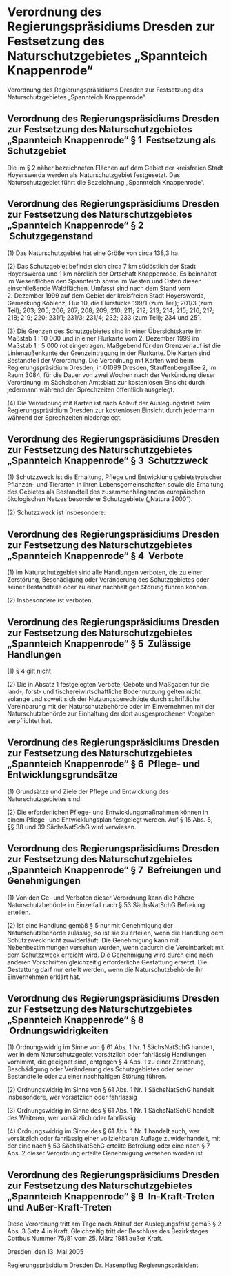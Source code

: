 # Verordnung des Regierungspräsidiums Dresden zur Festsetzung des Naturschutzgebietes „Spannteich Knappenrode“

Verordnung des Regierungspräsidiums Dresden zur Festsetzung des Naturschutzgebietes „Spannteich Knappenrode“

## Verordnung des Regierungspräsidiums Dresden zur Festsetzung des Naturschutzgebietes „Spannteich Knappenrode“ § 1  Festsetzung als Schutzgebiet

Die im § 2 näher bezeichneten Flächen auf dem Gebiet der kreisfreien Stadt Hoyerswerda werden als Naturschutzgebiet festgesetzt. Das Naturschutzgebiet führt die Bezeichnung „Spannteich Knappenrode“.


## Verordnung des Regierungspräsidiums Dresden zur Festsetzung des Naturschutzgebietes „Spannteich Knappenrode“ § 2  Schutzgegenstand

(1) Das Naturschutzgebiet hat eine Größe von circa 138,3 ha.

(2) Das Schutzgebiet befindet sich circa 7 km südöstlich der Stadt Hoyerswerda und 1 km nördlich der Ortschaft Knappenrode. Es beinhaltet im Wesentlichen den Spannteich sowie im Westen und Osten diesen einschließende Waldflächen. Umfasst sind nach dem Stand vom 2. Dezember 1999 auf dem Gebiet der kreisfreien Stadt Hoyerswerda, Gemarkung Koblenz, Flur 10, die Flurstücke 199/1 (zum Teil); 201/3 (zum Teil); 203; 205; 206; 207; 208; 209; 210; 211; 212; 213; 214; 215; 216; 217; 218; 219; 220; 231/1; 231/3; 231/4; 232; 233 (zum Teil); 234 und 251.

(3) Die Grenzen des Schutzgebietes sind in einer Übersichtskarte im Maßstab 1 : 10 000 und in einer Flurkarte vom 2. Dezember 1999 im Maßstab 1 : 5 000 rot eingetragen. Maßgebend für den Grenzverlauf ist die Linienaußenkante der Grenzeintragung in der Flurkarte. Die Karten sind Bestandteil der Verordnung. Die Verordnung mit Karten wird beim Regierungspräsidium Dresden, in 01099 Dresden, Stauffenbergallee 2, im Raum 3084, für die Dauer von zwei Wochen nach der Verkündung dieser Verordnung im Sächsischen Amtsblatt zur kostenlosen Einsicht durch jedermann während der Sprechzeiten öffentlich ausgelegt.

(4) Die Verordnung mit Karten ist nach Ablauf der Auslegungsfrist beim Regierungspräsidium Dresden zur kostenlosen Einsicht durch jedermann während der Sprechzeiten niedergelegt.


## Verordnung des Regierungspräsidiums Dresden zur Festsetzung des Naturschutzgebietes „Spannteich Knappenrode“ § 3  Schutzzweck

(1) Schutzzweck ist die Erhaltung, Pflege und Entwicklung gebietstypischer Pflanzen- und Tierarten in ihren Lebensgemeinschaften sowie die Erhaltung des Gebietes als Bestandteil des zusammenhängenden europäischen ökologischen Netzes besonderer Schutzgebiete („Natura 2000“).

(2) Schutzzweck ist insbesondere:


## Verordnung des Regierungspräsidiums Dresden zur Festsetzung des Naturschutzgebietes „Spannteich Knappenrode“ § 4  Verbote

(1) Im Naturschutzgebiet sind alle Handlungen verboten, die zu einer Zerstörung, Beschädigung oder Veränderung des Schutzgebietes oder seiner Bestandteile oder zu einer nachhaltigen Störung führen können.

(2) Insbesondere ist verboten,


## Verordnung des Regierungspräsidiums Dresden zur Festsetzung des Naturschutzgebietes „Spannteich Knappenrode“ § 5  Zulässige Handlungen

(1) § 4 gilt nicht

(2) Die in Absatz 1 festgelegten Verbote, Gebote und Maßgaben für die land-, forst- und fischereiwirtschaftliche Bodennutzung gelten nicht, solange und soweit sich der Nutzungsberechtigte durch schriftliche Vereinbarung mit der Naturschutzbehörde oder im Einvernehmen mit der Naturschutzbehörde zur Einhaltung der dort ausgesprochenen Vorgaben verpflichtet hat.


## Verordnung des Regierungspräsidiums Dresden zur Festsetzung des Naturschutzgebietes „Spannteich Knappenrode“ § 6  Pflege- und Entwicklungsgrundsätze

(1) Grundsätze und Ziele der Pflege und Entwicklung des Naturschutzgebietes sind:

(2) Die erforderlichen Pflege- und Entwicklungsmaßnahmen können in einem Pflege- und Entwicklungsplan festgelegt werden. Auf § 15 Abs. 5, §§ 38 und 39 
SächsNatSchG
             wird verwiesen.


## Verordnung des Regierungspräsidiums Dresden zur Festsetzung des Naturschutzgebietes „Spannteich Knappenrode“ § 7  Befreiungen und Genehmigungen

(1) Von den Ge- und Verboten dieser Verordnung kann die höhere Naturschutzbehörde im Einzelfall nach § 53 
            SächsNatSchG
             Befreiung erteilen.

(2) Ist eine Handlung gemäß § 5 nur mit Genehmigung der Naturschutzbehörde zulässig, so ist sie zu erteilen, wenn die Handlung dem Schutzzweck nicht zuwiderläuft. Die Genehmigung kann mit Nebenbestimmungen versehen werden, wenn dadurch die Vereinbarkeit mit dem Schutzzweck erreicht wird. Die Genehmigung wird durch eine nach anderen Vorschriften gleichzeitig erforderliche Gestattung ersetzt. Die Gestattung darf nur erteilt werden, wenn die Naturschutzbehörde ihr Einvernehmen erklärt hat.


## Verordnung des Regierungspräsidiums Dresden zur Festsetzung des Naturschutzgebietes „Spannteich Knappenrode“ § 8  Ordnungswidrigkeiten

(1) Ordnungswidrig im Sinne von § 61 Abs. 1 Nr. 1 
            SächsNatSchG
             handelt, wer in dem Naturschutzgebiet vorsätzlich oder fahrlässig Handlungen vornimmt, die geeignet sind, entgegen § 4 Abs. 1 zu einer Zerstörung, Beschädigung oder Veränderung des Schutzgebietes oder seiner Bestandteile oder zu einer nachhaltigen Störung führen.

(2) Ordnungswidrig im Sinne von § 61 Abs. 1 Nr. 1 
            SächsNatSchG
             handelt insbesondere, wer vorsätzlich oder fahrlässig

(3) Ordnungswidrig im Sinne des § 61 Abs. 1 Nr. 1 
            SächsNatSchG
             handelt des Weiteren, wer vorsätzlich oder fahrlässig

(4) Ordnungswidrig im Sinne des § 61 Abs. 1 Nr. 1 handelt auch, wer vorsätzlich oder fahrlässig einer vollziehbaren Auflage zuwiderhandelt, mit der eine nach § 53 
            SächsNatSchG
             erteilte Befreiung oder eine nach § 7 Abs. 2 dieser Verordnung erteilte Genehmigung versehen worden ist.


## Verordnung des Regierungspräsidiums Dresden zur Festsetzung des Naturschutzgebietes „Spannteich Knappenrode“ § 9  In-Kraft-Treten und Außer-Kraft-Treten

Diese Verordnung tritt am Tage nach Ablauf der Auslegungsfrist gemäß § 2 Abs. 3 Satz 4 in Kraft. Gleichzeitig tritt der Beschluss des Bezirkstages Cottbus Nummer 75/81 vom 25. März 1981 außer Kraft.

Dresden, den 13. Mai 2005

Regierungspräsidium Dresden 
             Dr. Hasenpflug 
             Regierungspräsident

